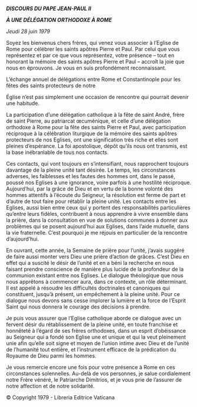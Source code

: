 ***DISCOURS DU PAPE JEAN-PAUL II***

***À UNE DÉLÉGATION ORTHODOXE À ROME***

*Jeudi 28 juin 1979*

Soyez les bienvenus chers frères, qui venez vous associer à l’Eglise de Rome pour célébrer les saints apôtres Pierre et Paul. Par celui que vous représentez et par ce que vous représentez, votre présence – tout en honorant la mémoire des saints apôtres Pierre et Paul – accroît la joie que nous en éprouvons. Je vous en suis profondément reconnaissant.

L’échange annuel de délégations entre Rome et Constantinople pour les fêtes des saints protecteurs de notre

Église n’est pas simplement une occasion de rencontre qui pourrait devenir une habitude.

La participation d’une délégation catholique à la fête de saint André, frère de saint Pierre, au patriarcat œcuménique, et celle d’une délégation orthodoxe à Rome pour la fête des saints Pierre et Paul, avec participation réciproque à la célébration liturgique de la mémoire des saints apôtres protecteurs de nos Eglises, ont une signification très riche et elles sont pleines d’espérance. La foi apostolique, dépôt qu’ils nous ont transmis, est la base inébranlable de tous nos contacts.

Ces contacts, qui vont toujours en s’intensifiant, nous rapprochent toujours davantage de la pleine unité tant désirée. Le temps, les circonstances adverses, les faiblesses et les fautes des hommes ont, dans le passé, poussé nos Eglises à une ignorance, voire parfois à une hostilité réciproque. Aujourd’hui, par la grâce de Dieu et en vertu de la bonne volonté des hommes attentifs à l’écoute du Seigneur, la résolution est ferme de part et d’autre de tout faire pour rétablir la pleine unité. Les contacts entre les Eglises, aussi bien entre ceux qui y portent des responsabilités particulières qu’entre leurs fidèles, contribuent à nous apprendre à vivre ensemble dans la prière, dans la consultation en vue de solutions communes à donner aux problèmes qui se posent aujourd’hui aux Eglises, dans l’aide mutuelle, dans la vie fraternelle. C’est pourquoi je me réjouis en particulier de la rencontre d’aujourd’hui.

En ouvrant, cette année, la Semaine de prière pour l’unité, j’avais suggéré de faire aussi monter vers Dieu une prière d’action de grâces. C’est Dieu en effet qui a suscité le désir de l’unité et en a béni la recherche en nous faisant prendre conscience de manière plus lucide de la profondeur de la communion existant entre nos Eglises. Le dialogue théologique que nous nous apprêtons à commencer aura, dans ce contexte, un rôle déterminant. Il est appelé à résoudre les difficultés doctrinales et canoniques qui constituent, jusqu’à présent, un empêchement à la pleine unité. Pour ce dialogue nous devons sans cesse implorer la lumière et la force de l’Esprit Saint qui nous donnera le courage des décisions à prendre.

Je puis vous assurer que l’Eglise catholique aborde ce dialogue avec un fervent désir du rétablissement de la pleine unité, en toute franchise et honnêteté à l’égard de ses frères orthodoxes, dans un esprit d’obéissance au Seigneur qui a fondé son Eglise une et unique et qui la veut pleinement unie afin qu’elle soit signe et moyen de l’union intime avec Dieu et de l’unité de l’humanité tout entière, et l’instrument efficace de la prédication du Royaume de Dieu parmi les hommes.

Je vous remercie encore une fois pour votre présence à Rome en ces circonstances solennelles. Au-delà de vos personnes, je salue cordialement notre Frère vénéré, le Patriarche Dimitrios, et je vous prie de l’assurer de notre affection et de notre solidarité.

© Copyright 1979 - Libreria Editrice Vaticana